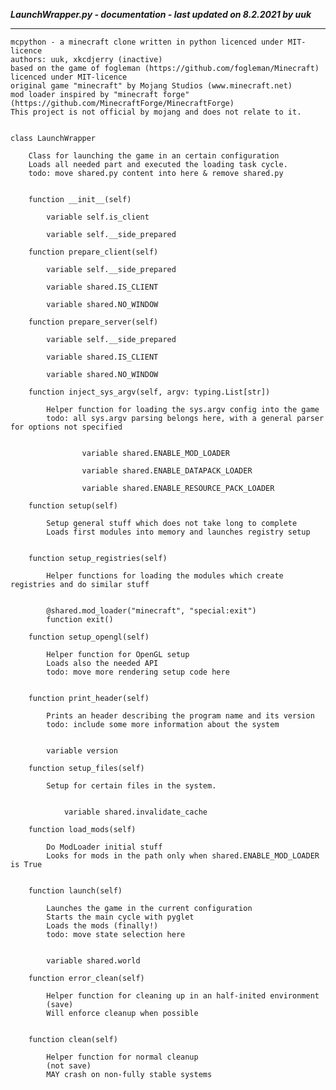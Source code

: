 ***LaunchWrapper.py - documentation - last updated on 8.2.2021 by uuk***
___

    mcpython - a minecraft clone written in python licenced under MIT-licence
    authors: uuk, xkcdjerry (inactive)
    based on the game of fogleman (https://github.com/fogleman/Minecraft) licenced under MIT-licence
    original game "minecraft" by Mojang Studios (www.minecraft.net)
    mod loader inspired by "minecraft forge" (https://github.com/MinecraftForge/MinecraftForge)
    This project is not official by mojang and does not relate to it.


    class LaunchWrapper
        
        Class for launching the game in an certain configuration
        Loads all needed part and executed the loading task cycle.
        todo: move shared.py content into here & remove shared.py


        function __init__(self)

            variable self.is_client

            variable self.__side_prepared

        function prepare_client(self)

            variable self.__side_prepared

            variable shared.IS_CLIENT

            variable shared.NO_WINDOW

        function prepare_server(self)

            variable self.__side_prepared

            variable shared.IS_CLIENT

            variable shared.NO_WINDOW

        function inject_sys_argv(self, argv: typing.List[str])
            
            Helper function for loading the sys.argv config into the game
            todo: all sys.argv parsing belongs here, with a general parser for options not specified


                    variable shared.ENABLE_MOD_LOADER

                    variable shared.ENABLE_DATAPACK_LOADER

                    variable shared.ENABLE_RESOURCE_PACK_LOADER

        function setup(self)
            
            Setup general stuff which does not take long to complete
            Loads first modules into memory and launches registry setup


        function setup_registries(self)
            
            Helper functions for loading the modules which create registries and do similar stuff


            @shared.mod_loader("minecraft", "special:exit")
            function exit()

        function setup_opengl(self)
            
            Helper function for OpenGL setup
            Loads also the needed API
            todo: move more rendering setup code here


        function print_header(self)
            
            Prints an header describing the program name and its version
            todo: include some more information about the system


            variable version

        function setup_files(self)
            
            Setup for certain files in the system.


                variable shared.invalidate_cache

        function load_mods(self)
            
            Do ModLoader initial stuff
            Looks for mods in the path only when shared.ENABLE_MOD_LOADER is True


        function launch(self)
            
            Launches the game in the current configuration
            Starts the main cycle with pyglet
            Loads the mods (finally!)
            todo: move state selection here


            variable shared.world

        function error_clean(self)
            
            Helper function for cleaning up in an half-inited environment
            (save)
            Will enforce cleanup when possible


        function clean(self)
            
            Helper function for normal cleanup
            (not save)
            MAY crash on non-fully stable systems
